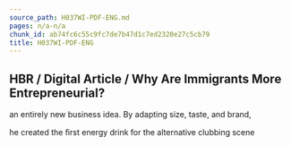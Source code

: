 ```yaml
---
source_path: H037WI-PDF-ENG.md
pages: n/a-n/a
chunk_id: ab74fc6c55c9fc7de7b47d1c7ed2320e27c5cb79
title: H037WI-PDF-ENG
---
```

## HBR / Digital Article / Why Are Immigrants More Entrepreneurial?

an entirely new business idea. By adapting size, taste, and brand,

he created the ﬁrst energy drink for the alternative clubbing scene
